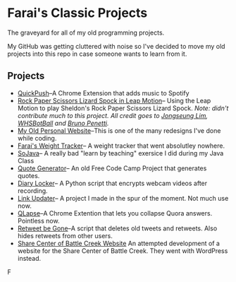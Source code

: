# Farai's Classic Projects
The graveyard for all of my old programming projects.

My GitHub was getting cluttered with noise so I've decided to move my old projects into this repo in case someone wants to learn from it.

## Projects
* [QuickPush](https://github.com/fgandiya/farais-classic-projects/tree/master/QuickPush)&ndash;A Chrome Extension that adds music to Spotify
* [Rock Paper Scissors Lizard Spock in Leap Motion](https://github.com/fgandiya/farais-classic-projects/tree/master/rpsls-lm)&ndash; Using the Leap Motion to play Sheldon's Rock Paper Scissors Lizard Spock. *Note: didn't contribute much to this project. All credit goes to [Jongseung Lim](https://github.com/penandlim), [WHSBotBall](https://github.com/WHSBotball) and [Bruno Penetti](https://github.com/bpeynetti).*
* [My Old Personal Website](https://github.com/fgandiya/farais-classic-projects/tree/master/fgandiya.github.io-old)&ndash;This is one of the many redesigns I've done while coding.
* [Farai's Weight Tracker](https://github.com/fgandiya/farais-classic-projects/tree/master/fwt)&ndash; A weight tracker that went absolutley nowhere.
* [SoJava](https://github.com/fgandiya/farais-classic-projects/tree/master/SoJava)&ndash; A really bad "learn by teaching" exersice I did during my Java Class
* [Quote Generator](https://github.com/fgandiya/farais-classic-projects/tree/master/Quote-Generator)&ndash; An old Free Code Camp Project that generates quotes.
* [Diary Locker](https://github.com/fgandiya/farais-classic-projects/tree/master/diary-locker)&ndash; A Python script that encrypts webcam videos after recording.
* [Link Updater](https://github.com/fgandiya/farais-classic-projects/tree/master/link-updater)&ndash; A project I made in the spur of the moment. Not much use now.
* [QLapse](https://github.com/fgandiya/farais-classic-projects/tree/master/QLapse)&ndash;A Chrome Extention that lets you collapse Quora answers. Pointless now.
* [Retweet be Gone](https://github.com/fgandiya/farais-classic-projects/tree/master/retweet-be-gone)&ndash;A script that deletes old tweets and retweets. Also hides retweets from other users.
* [Share Center of Battle Creek Website](https://github.com/fgandiya/farais-classic-projects/tree/master/scbc) An attempted development of a website for the Share Center of Battle Creek. They went with WordPress instead.

F
